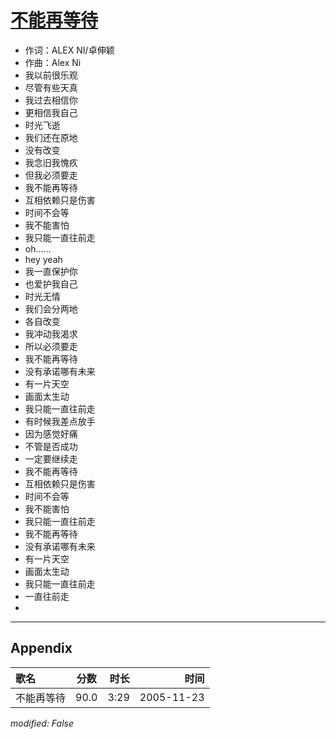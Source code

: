 # [不能再等待](https://music.163.com/song?id=66131)

* 作词：ALEX NI/卓伸颖
* 作曲：Alex Ni
* 我以前很乐观
* 尽管有些天真
* 我过去相信你
* 更相信我自己
* 时光飞逝
* 我们还在原地
* 没有改变
* 我念旧我愧疚
* 但我必须要走
* 我不能再等待
* 互相依赖只是伤害
* 时间不会等
* 我不能害怕
* 我只能一直往前走
* oh……
* hey yeah
* 我一直保护你
* 也爱护我自己
* 时光无情
* 我们会分两地
* 各自改变
* 我冲动我渴求
* 所以必须要走
* 我不能再等待
* 没有承诺哪有未来
* 有一片天空
* 画面太生动
* 我只能一直往前走
* 有时候我差点放手
* 因为感觉好痛
* 不管是否成功
* 一定要继续走
* 我不能再等待
* 互相依赖只是伤害
* 时间不会等
* 我不能害怕
* 我只能一直往前走
* 我不能再等待
* 没有承诺哪有未来
* 有一片天空
* 画面太生动
* 我只能一直往前走
* 一直往前走
* 


---

## Appendix

|歌名|分数|时长|时间|
|:---|:---:|---:|---:|
|不能再等待|90.0|3:29|2005-11-23

*modified: False*